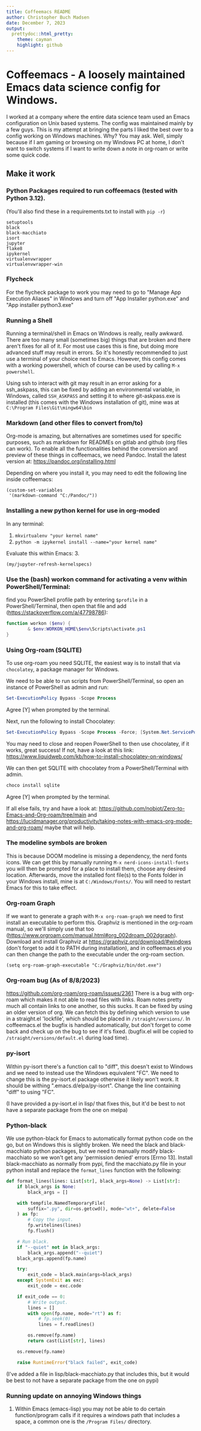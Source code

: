```yaml
---
title: Coffeemacs README
author: Christopher Buch Madsen
date: December 7, 2023
output:
  prettydoc::html_pretty:
    theme: cayman
    highlight: github
---
```


# Coffeemacs - A loosely maintained Emacs data science config for Windows.
I worked at a company where the entire data science team used an Emacs
configuration on Unix based systems. The config was maintained mainly by a few
guys. This is my attempt at bringing the parts I liked the best over to a
config working on Windows machines. Why? You may ask. Well, simply because if I
am gaming or browsing on my Windows PC at home, I don't want to switch systems
if I want to write down a note in org-roam or write some quick code.

## Make it work
### Python Packages required to run coffeemacs (tested with Python 3.12).
(You'll also find these in a requirements.txt to install with `pip -r`)
```
setuptools
black
black-macchiato
isort
jupyter
flake8
ipykernel
virtualenvwrapper
virtualenvwrapper-win
```

### Flycheck
For the flycheck package to work you may need to go to "Manage App Execution
Aliases" in Windows and turn off "App Installer python.exe" and "App installer
python3.exe"

### Running a Shell
Running a terminal/shell in Emacs on Windows is really, really awkward. There
are too many small (sometimes big) things that are broken and there aren't
fixes for all of it. For most use cases this is fine, but doing more advanced
stuff may result in errors. So it's honestly recommended to just use a terminal
of your choice next to Emacs. However, this config comes with a working
powershell, which of course can be used by calling `M-x powershell`.

Using ssh to interact with git may result in an error asking for a ssh_askpass,
this can be fixed by adding an environmental variable, in Windows, called
`SSH_ASKPASS` and setting it to where git-askpass.exe is installed (this comes
with the Windows installation of git), mine was at `C:\Program
Files\Git\mingw64\bin`

### Markdown (and other files to convert from/to)
Org-mode is amazing, but alternatives are sometimes used for specific purposes,
such as markdown for READMEs on gitlab and github (org files can work). To
enable all the functionalities behind the conversion and preview of these
things in coffeemacs, we need Pandoc. Install the latest version at:
https://pandoc.org/installing.html

Depending on where you install it, you may need to edit the following line inside coffeemacs:
``` emacs-lisp
(custom-set-variables
 '(markdown-command "C:/Pandoc/"))
```

### Installing a new python kernel for use in org-moded
In any terminal:
1. `mkvirtualenv "your kernel name"`
2. `python -m ipykernel install --name="your kernel name"`

Evaluate this within Emacs:
3.
``` emacs-lisp
(my/jupyter-refresh-kernelspecs)
```

### Use the (bash) workon command for activating a venv within PowerShell/Terminal:
find you PowerShell profile path by entering `$profile` in a PowerShell/Terminal,
then open that file and add (https://stackoverflow.com/a/47798786):
``` powershell
function workon ($env) {
        & $env:WORKON_HOME\$env\Scripts\activate.ps1
}
```

### Using Org-roam (SQLITE)
To use org-roam you need SQLITE, the easiest way is to install that via
`chocolatey`, a package manager for Windows.

We need to be able to run scripts from PowerShell/Terminal, so open an instance
of PowerShell as admin and run:
``` powershell
Set-ExecutionPolicy Bypass -Scope Process
```
Agree [Y] when prompted by the terminal.

Next, run the following to install Chocolatey:
``` powershell
Set-ExecutionPolicy Bypass -Scope Process -Force; [System.Net.ServicePointManager]::SecurityProtocol = [System.Net.ServicePointManager]::SecurityProtocol -bor 3072; iex ((New-Object System.Net.WebClient).DownloadString('https://chocolatey.org/install.ps1')) 
```

You may need to close and reopen PowerShell to then use chocolatey, if it
works, great success! If not, have a look at this link:
https://www.liquidweb.com/kb/how-to-install-chocolatey-on-windows/

We can then get SQLITE with chocolatey from a PowerShell/Terminal with admin.
``` powershell
choco install sqlite
```
Agree [Y] when prompted by the terminal.

If all else fails, try and have a look at:
https://github.com/nobiot/Zero-to-Emacs-and-Org-roam/tree/main and
https://lucidmanager.org/productivity/taking-notes-with-emacs-org-mode-and-org-roam/
maybe that will help.

### The modeline symbols are broken
This is because DOOM modeline is missing a dependency, the nerd fonts icons. We
can get this by manually running `M-x nerd-icons-install-fonts` you will then
be prompted for a place to install them, choose any desired
location. Afterwards, move the installed font file(s) to the Fonts folder in
your Windows install, mine is at `C:/Windows/Fonts/`. You will need to restart
Emacs for this to take effect.

### Org-roam Graph
If we want to generate a graph with `M-x org-roam-graph` we need to first
install an executable to perform this. Graphviz is mentioned in the org-roam
manual, so we'll simply use that too
(https://www.orgroam.com/manual.html#org_002droam_002dgraph). Download and
install Graphviz at https://graphviz.org/download/#windows (don't forget to add
it to PATH during installation), and in coffeemacs.el you can then change the
path to the executable under the org-roam section.

``` emacs-lisp
(setq org-roam-graph-executable "C:/Graphviz/bin/dot.exe")
```

### Org-roam bug (As of 8/8/2023)
https://github.com/org-roam/org-roam/issues/2361
There is a bug with org-roam which makes it not able to read files with links.
Roam notes pretty much all contain links to one another, so this sucks.
It can be fixed by using an older version of org. We can fetch this by defining
which version to use in a straight.el 'lockfile', which should be placed in
`/straight/versions/`. In coffeemacs.el the bugfix is handled automatically,
but don't forget to come back and check up on the bug to see if it's fixed.
(bugfix.el will be copied to `/straight/versions/default.el` during load time).

### py-isort
Within py-isort there's a function call to "diff", this doesn't exist to
Windows and we need to instead use the Windows equivalent "FC". We need to
change this is the py-isort.el package otherwise it likely won't work. It
should be withing ".emacs.d/elpa/py-isort". Change the line containing "diff"
to using "FC".

(I have provided a py-isort.el in lisp/ that fixes this, but it'd be best to
not have a separate package from the one on melpa)

### Python-black
We use python-black for Emacs to automatically format python code on the go,
but on Windows this is slightly broken. We need the black and black-macchiato
python packages, but we need to manually modify black-macchiato so we won't get
any 'permission denied' errors [Errno 13]. Install black-macchiato as normally
from pypi, find the macchiato.py file in your python install and replace the
`format_lines` function with the following:

``` python
def format_lines(lines: List[str], black_args=None) -> List[str]:
    if black_args is None:
        black_args = []

    with tempfile.NamedTemporaryFile(
        suffix=".py", dir=os.getcwd(), mode="wt+", delete=False
    ) as fp:
        # Copy the input.
        fp.writelines(lines)
        fp.flush()

    # Run black.
    if "--quiet" not in black_args:
        black_args.append("--quiet")
    black_args.append(fp.name)

    try:
        exit_code = black.main(args=black_args)
    except SystemExit as exc:
        exit_code = exc.code

    if exit_code == 0:
        # Write output.
        lines = []
        with open(fp.name, mode="rt") as f:
            # fp.seek(0)
            lines = f.readlines()

        os.remove(fp.name)
        return cast(List[str], lines)

    os.remove(fp.name)

    raise RuntimeError("black failed", exit_code)
```

(I've added a file in lisp/black-macchiato.py that includes this, but it would
be best to not have a separate package from the one on pypi)

### Running update on annoying Windows things
1. Within Emacs (emacs-lisp) you may not be able to do certain function/program
   calls if it requires a windows path that includes a space, a common one is
   the `/Program Files/` directory.
